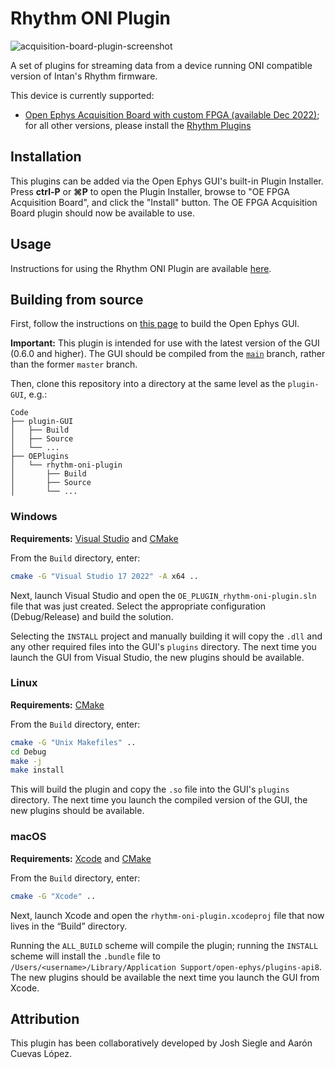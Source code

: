 # Rhythm ONI Plugin

![acquisition-board-plugin-screenshot](https://open-ephys.github.io/gui-docs/_images/oefpgaacquisitionboard-01.png)

A set of plugins for streaming data from a device running ONI compatible version of Intan's Rhythm firmware. 

This device is currently supported:

- [Open Ephys Acquisition Board with custom FPGA (available Dec 2022)](https://open-ephys.org/acq-board); for all other versions, please install the [Rhythm Plugins](https://open-ephys.github.io/gui-docs/User-Manual/Plugins/Rhythm-Plugins.html)

## Installation

This plugins can be added via the Open Ephys GUI's built-in Plugin Installer. Press **ctrl-P** or **⌘P** to open the Plugin Installer, browse to "OE FPGA Acquisition Board", and click the "Install" button. The OE FPGA Acquisition Board plugin should now be available to use.

## Usage

Instructions for using the Rhythm ONI Plugin are available [here](https://open-ephys.github.io/gui-docs/User-Manual/Plugins/OE-FPGA-Acquisition-Board.html).

## Building from source

First, follow the instructions on [this page](https://open-ephys.github.io/gui-docs/Developer-Guide/Compiling-the-GUI.html) to build the Open Ephys GUI.

**Important:** This plugin is intended for use with the latest version of the GUI (0.6.0 and higher). The GUI should be compiled from the [`main`](https://github.com/open-ephys/plugin-gui/tree/main) branch, rather than the former `master` branch.

Then, clone this repository into a directory at the same level as the `plugin-GUI`, e.g.:
 
```
Code
├── plugin-GUI
│   ├── Build
│   ├── Source
│   └── ...
├── OEPlugins
│   └── rhythm-oni-plugin
│       ├── Build
│       ├── Source
│       └── ...
```

### Windows

**Requirements:** [Visual Studio](https://visualstudio.microsoft.com/) and [CMake](https://cmake.org/install/)

From the `Build` directory, enter:

```bash
cmake -G "Visual Studio 17 2022" -A x64 ..
```

Next, launch Visual Studio and open the `OE_PLUGIN_rhythm-oni-plugin.sln` file that was just created. Select the appropriate configuration (Debug/Release) and build the solution.

Selecting the `INSTALL` project and manually building it will copy the `.dll` and any other required files into the GUI's `plugins` directory. The next time you launch the GUI from Visual Studio, the new plugins should be available.


### Linux

**Requirements:** [CMake](https://cmake.org/install/)

From the `Build` directory, enter:

```bash
cmake -G "Unix Makefiles" ..
cd Debug
make -j
make install
```

This will build the plugin and copy the `.so` file into the GUI's `plugins` directory. The next time you launch the compiled version of the GUI, the new plugins should be available.


### macOS

**Requirements:** [Xcode](https://developer.apple.com/xcode/) and [CMake](https://cmake.org/install/)

From the `Build` directory, enter:

```bash
cmake -G "Xcode" ..
```

Next, launch Xcode and open the `rhythm-oni-plugin.xcodeproj` file that now lives in the “Build” directory.

Running the `ALL_BUILD` scheme will compile the plugin; running the `INSTALL` scheme will install the `.bundle` file to `/Users/<username>/Library/Application Support/open-ephys/plugins-api8`. The new plugins should be available the next time you launch the GUI from Xcode.



## Attribution

This plugin has been collaboratively developed by Josh Siegle and Aarón Cuevas López.

